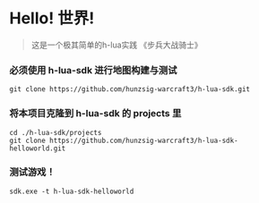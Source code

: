 # Hello! 世界!

> 这是一个极其简单的h-lua实践
> 《步兵大战骑士》

### 必须使用 h-lua-sdk 进行地图构建与测试
```
git clone https://github.com/hunzsig-warcraft3/h-lua-sdk.git
```

### 将本项目克隆到 h-lua-sdk 的 projects 里
```
cd ./h-lua-sdk/projects
git clone https://github.com/hunzsig-warcraft3/h-lua-sdk-helloworld.git
```

### 测试游戏！
```
sdk.exe -t h-lua-sdk-helloworld
```